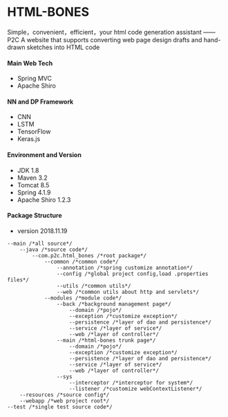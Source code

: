 # HTML-BONES
Simple，convenient，efficient，your html code generation assistant —— P2C
A website that supports converting web page design drafts and hand-drawn sketches into HTML code

#### Main Web Tech

- Spring MVC
- Apache Shiro

#### NN and DP Framework

- CNN
- LSTM
- TensorFlow
- Keras.js

#### Environment and Version

- JDK 1.8
- Maven 3.2
- Tomcat 8.5
- Spring 4.1.9
- Apache Shiro 1.2.3

#### Package Structure

- version 2018.11.19

```
--main /*all source*/
	--java /*source code*/
		--com.p2c.html_bones /*root package*/
			--common /*common code*/
				--annotation /*spring customize annotation*/
				--config /*global project config,load .properties files*/
				--utils /*common utils*/
				--web /*common utils about http and servlets*/
			--modules /*module code*/
				--back /*background management page*/
					--domain /*pojo*/
					--exception /*customize exception*/
					--persistence /*layer of dao and persistence*/
					--service /*layer of service*/
					--web /*layer of controller*/
				--main /*html-bones trunk page*/
					--domain /*pojo*/
					--exception /*customize exception*/
					--persistence /*layer of dao and persistence*/
					--service /*layer of service*/
					--web /*layer of controller*/
				--sys
					--interceptor /*interceptor for system*/
					--listener /*customize webContextListener*/
	--resources /*source config*/
	--webapp /*web project root*/
--test /*single test source code*/
```



